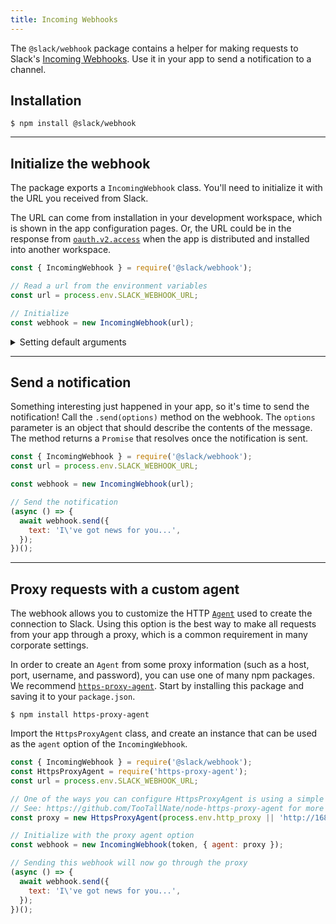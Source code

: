 ```yaml
---
title: Incoming Webhooks
---
```


The `@slack/webhook` package contains a helper for making requests to Slack's [Incoming
Webhooks](https://docs.slack.dev/messaging/sending-messages-using-incoming-webhooks). Use it in your app to send a notification to a channel.

## Installation

```shell
$ npm install @slack/webhook
```

---

## Initialize the webhook

The package exports a `IncomingWebhook` class. You'll need to initialize it with the URL you received from Slack.

The URL can come from installation in your development workspace, which is shown in the app configuration pages.
Or, the URL could be in the response from [`oauth.v2.access`](https://docs.slack.dev/reference/methods/oauth.v2.access) when the app is
distributed and installed into another workspace.

```javascript
const { IncomingWebhook } = require('@slack/webhook');

// Read a url from the environment variables
const url = process.env.SLACK_WEBHOOK_URL;

// Initialize
const webhook = new IncomingWebhook(url);
```

<details>
<summary>
Setting default arguments
</summary>

The webhook can be initialized with default arguments that are reused each time a notification is sent. Use the second
parameter to the constructor to set the default arguments.

```javascript
const { IncomingWebhook } = require('@slack/webhook');
const url = process.env.SLACK_WEBHOOK_URL;

// Initialize with defaults
const webhook = new IncomingWebhook(url, {
  icon_emoji: ':bowtie:',
});
```

</details>

---

## Send a notification

Something interesting just happened in your app, so it's time to send the notification! Call the
`.send(options)` method on the webhook. The `options` parameter is an object that should describe the contents of
the message. The method returns a `Promise` that resolves once the notification is sent.

```javascript
const { IncomingWebhook } = require('@slack/webhook');
const url = process.env.SLACK_WEBHOOK_URL;

const webhook = new IncomingWebhook(url);

// Send the notification
(async () => {
  await webhook.send({
    text: 'I\'ve got news for you...',
  });
})();
```

---

## Proxy requests with a custom agent

The webhook allows you to customize the HTTP
[`Agent`](https://nodejs.org/docs/latest/api/http.html#http_class_http_agent) used to create the connection to Slack.
Using this option is the best way to make all requests from your app through a proxy, which is a common requirement in
many corporate settings.

In order to create an `Agent` from some proxy information (such as a host, port, username, and password), you can use
one of many npm packages. We recommend [`https-proxy-agent`](https://www.npmjs.com/package/https-proxy-agent). Start
by installing this package and saving it to your `package.json`.

```shell
$ npm install https-proxy-agent
```

Import the `HttpsProxyAgent` class, and create an instance that can be used as the `agent` option of the
`IncomingWebhook`.

```javascript
const { IncomingWebhook } = require('@slack/webhook');
const HttpsProxyAgent = require('https-proxy-agent');
const url = process.env.SLACK_WEBHOOK_URL;

// One of the ways you can configure HttpsProxyAgent is using a simple string.
// See: https://github.com/TooTallNate/node-https-proxy-agent for more options
const proxy = new HttpsProxyAgent(process.env.http_proxy || 'http://168.63.76.32:3128');

// Initialize with the proxy agent option
const webhook = new IncomingWebhook(token, { agent: proxy });

// Sending this webhook will now go through the proxy
(async () => {
  await webhook.send({
    text: 'I\'ve got news for you...',
  });
})();
```
